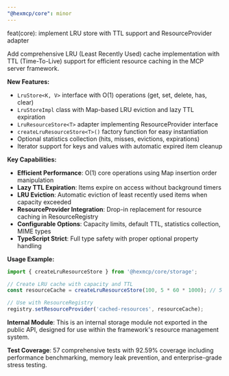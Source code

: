 ```yaml
---
"@hexmcp/core": minor
---
```


feat(core): implement LRU store with TTL support and ResourceProvider adapter

Add comprehensive LRU (Least Recently Used) cache implementation with TTL (Time-To-Live) support for efficient resource caching in the MCP server framework.

**New Features:**
- `LruStore<K, V>` interface with O(1) operations (get, set, delete, has, clear)
- `LruStoreImpl` class with Map-based LRU eviction and lazy TTL expiration
- `LruResourceStore<T>` adapter implementing ResourceProvider interface
- `createLruResourceStore<T>()` factory function for easy instantiation
- Optional statistics collection (hits, misses, evictions, expirations)
- Iterator support for keys and values with automatic expired item cleanup

**Key Capabilities:**
- **Efficient Performance**: O(1) core operations using Map insertion order manipulation
- **Lazy TTL Expiration**: Items expire on access without background timers
- **LRU Eviction**: Automatic eviction of least recently used items when capacity exceeded
- **ResourceProvider Integration**: Drop-in replacement for resource caching in ResourceRegistry
- **Configurable Options**: Capacity limits, default TTL, statistics collection, MIME types
- **TypeScript Strict**: Full type safety with proper optional property handling

**Usage Example:**
```typescript
import { createLruResourceStore } from '@hexmcp/core/storage';

// Create LRU cache with capacity and TTL
const resourceCache = createLruResourceStore(100, 5 * 60 * 1000); // 5 minutes TTL

// Use with ResourceRegistry
registry.setResourceProvider('cached-resources', resourceCache);
```

**Internal Module**: This is an internal storage module not exported in the public API, designed for use within the framework's resource management system.

**Test Coverage**: 57 comprehensive tests with 92.59% coverage including performance benchmarking, memory leak prevention, and enterprise-grade stress testing.
